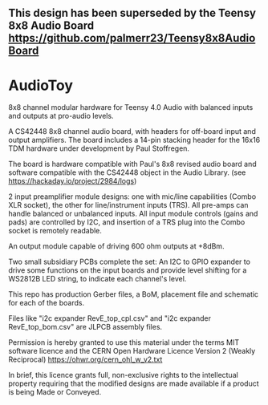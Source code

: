 ## This design has been superseded by the Teensy 8x8 Audio Board https://github.com/palmerr23/Teensy8x8AudioBoard
# AudioToy
8x8 channel modular hardware for Teensy 4.0 Audio with balanced inputs and outputs at pro-audio levels.

A CS42448 8x8 channel audio board, with headers for off-board input and output amplifiers. The board includes a 14-pin stacking header for the 16x16 TDM hardware under development by Paul Stoffregen.

The board is hardware compatible with Paul's 8x8 revised audio board and software compatible with the CS42448 object in the Audio Library. (see https://hackaday.io/project/2984/logs)

2 input preamplifier module designs: one with mic/line capabilities (Combo XLR socket), the other for line/instrument inputs (TRS). All pre-amps can handle balanced or unbalanced inputs.
All input module controls (gains and pads) are controlled by I2C, and insertion of a TRS plug into the Combo socket is remotely readable.

An output module capable of driving 600  ohm outputs at +8dBm.

Two small subsidiary PCBs complete the set: An I2C to GPIO expander to drive some functions on the input boards and provide level shifting for a WS2812B LED string, to indicate each channel's level. 

This repo has production Gerber files, a BoM, placement file and schematic for each of the boards.

Files like "i2c expander RevE_top_cpl.csv" and "i2c expander RevE_top_bom.csv" are JLPCB assembly files.

Permission is hereby granted to use this material under the terms MIT software licence and the CERN Open Hardware Licence Version 2 (Weakly Reciprocal) https://ohwr.org/cern_ohl_w_v2.txt  

In brief, this licence grants full, non-exclusive rights to the intellectual property requiring that the modified designs are made available if a product is being Made or Conveyed.
